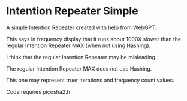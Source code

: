 # Intention Repeater Simple
A simple Intention Repeater created with help from WebGPT.

This says in frequency display that it runs about 1000X slower than
the regular Intention Repeater MAX (when not using Hashing).

I think that the regular Intention Repeater may be misleading.

The regular Intention Repeater MAX does not use Hashing.

This one may represent truer iterations and frequency count values.

Code requires picosha2.h
